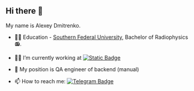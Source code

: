 ## Hi there 👋
My name is Alexey Dmitrenko.
- 👨‍🎓 Education - [Southern Federal University](https://sfedu.ru/index_eng.php), Bachelor of Radiophysics 📻. 
- 👨‍💻 I’m currently working at [![Static Badge](https://img.shields.io/badge/News%20Department-black?style=flat&logo=tradingview)](https://www.tradingview.com)

- 🔧 My position is QA engineer of backend (manual)

- 📫 How to reach me: [![Telegram Badge](https://img.shields.io/badge/-Telegram-blue?style=flat&logo=Telegram&logoColor=white)](https://t.me/RedheadAlex)
